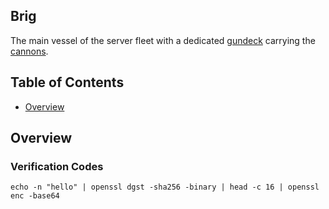 ## Brig

The main vessel of the server fleet with a dedicated [gundeck](https://github.com/wireapp/wire-server/blob/develop/services/gundeck/)
carrying the [cannons](https://github.com/wireapp/wire-server/blob/develop/services/cannon/).

## Table of Contents

* [Overview](#overview)

## Overview

### Verification Codes

    echo -n "hello" | openssl dgst -sha256 -binary | head -c 16 | openssl enc -base64
